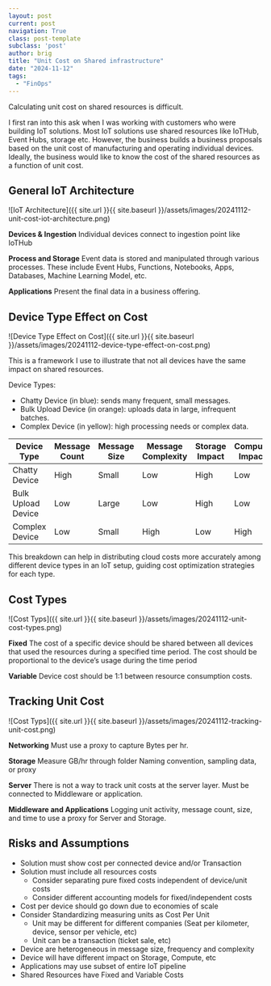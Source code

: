 ```yaml
---
layout: post
current: post
navigation: True
class: post-template
subclass: 'post'
author: brig
title: "Unit Cost on Shared infrastructure"
date: "2024-11-12"
tags:
  - "FinOps"
---
```


Calculating unit cost on shared resources is difficult.

I first ran into this ask when I was working with customers who were building IoT solutions. Most IoT solutions use shared resources like IoTHub, Event Hubs, storage etc. However, the business builds a business proposals based on the unit cost of manufacturing and operating individual devices. Ideally, the business would like to know the cost of the shared resources as a function of unit cost.

## General IoT Architecture

![IoT Architecture]({{ site.url }}{{ site.baseurl }}/assets/images/20241112-unit-cost-iot-architecture.png)

**Devices & Ingestion**
Individual devices connect to ingestion point like IoTHub

**Process and Storage**
Event data is stored and manipulated through various processes. These include Event Hubs, Functions, Notebooks, Apps, Databases, Machine Learning Model, etc.

**Applications**
Present the final data in a business offering.

## Device Type Effect on Cost

![Device Type Effect on Cost]({{ site.url }}{{ site.baseurl }}/assets/images/20241112-device-type-effect-on-cost.png)

This is a framework I use to illustrate that not all devices have the same impact on shared resources.

Device Types:
* Chatty Device (in blue): sends many frequent, small messages.
* Bulk Upload Device (in orange): uploads data in large, infrequent batches.
* Complex Device (in yellow): high processing needs or complex data.

| Device Type        | Message Count | Message Size | Message Complexity | Storage Impact | Compute Impact |
|--------------------|---------------|--------------|--------------------|---------|---------|
| Chatty Device      | High          | Small        | Low                | High    | Low     |
| Bulk Upload Device | Low           | Large        | Low                | High    | Low     |
| Complex Device     | Low           | Small        | High               | Low     | High    |

This breakdown can help in distributing cloud costs more accurately among different device types in an IoT setup, guiding cost optimization strategies for each type.

## Cost Types

![Cost Typs]({{ site.url }}{{ site.baseurl }}/assets/images/20241112-unit-cost-types.png)

**Fixed**
The cost of a specific device should be shared between all devices that used the resources during a specified time period. The cost should be proportional to the device’s usage during the time period

**Variable**
Device cost should be 1:1 between resource consumption costs.

## Tracking Unit Cost

![Cost Typs]({{ site.url }}{{ site.baseurl }}/assets/images/20241112-tracking-unit-cost.png)

**Networking**
Must use a proxy to capture Bytes per hr.

**Storage**
Measure GB/hr through folder Naming convention, sampling data, or proxy

**Server**
There is not a way to track unit costs at the server layer. Must be connected to Middleware or application.

**Middleware and Applications**
Logging unit activity, message count, size, and time to use a proxy for Server and Storage.

## Risks and Assumptions

* Solution must show cost per connected device and/or Transaction
* Solution must include all resources costs
  * Consider separating pure fixed costs independent of device/unit costs
  * Consider different accounting models for fixed/independent costs
* Cost per device should go down due to economies of scale
* Consider Standardizing measuring units as Cost Per Unit
  * Unit may be different for different companies (Seat per kilometer, device, sensor per vehicle, etc)
  * Unit can be a transaction (ticket sale, etc)
* Device are heterogeneous in message size, frequency and complexity
* Device will have different impact on Storage, Compute, etc
* Applications may use subset of entire IoT pipeline
* Shared Resources have Fixed and Variable Costs
